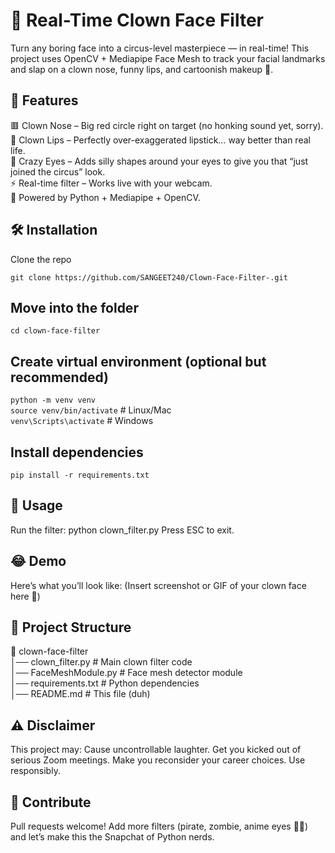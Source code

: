 # 🤡 Real-Time Clown Face Filter
Turn any boring face into a circus-level masterpiece — in real-time!
This project uses OpenCV + Mediapipe Face Mesh to track your facial landmarks and slap on a clown nose, funny lips, and cartoonish makeup 🎨.

## 🎪 Features
🟥 Clown Nose – Big red circle right on target (no honking sound yet, sorry).  
👄 Clown Lips – Perfectly over-exaggerated lipstick… way better than real life.  
👀 Crazy Eyes – Adds silly shapes around your eyes to give you that “just joined the circus” look.  
⚡ Real-time filter – Works live with your webcam.  
🤖 Powered by Python + Mediapipe + OpenCV.  

## 🛠 Installation
Clone the repo 
```  
git clone https://github.com/SANGEET240/Clown-Face-Filter-.git
```

## Move into the folder
```
cd clown-face-filter
```

## Create virtual environment (optional but recommended)
```python -m venv venv```  
```source venv/bin/activate```   # Linux/Mac  
```venv\Scripts\activate```      # Windows  

## Install dependencies
```pip install -r requirements.txt```

## 🚀 Usage
Run the filter:
python clown_filter.py
Press ESC to exit.

## 😂 Demo
Here’s what you’ll look like:
(Insert screenshot or GIF of your clown face here 🤡)

## 📂 Project Structure
📁 clown-face-filter  
│── clown_filter.py        # Main clown filter code  
│── FaceMeshModule.py      # Face mesh detector module  
│── requirements.txt       # Python dependencies  
│── README.md              # This file (duh)  

## ⚠️ Disclaimer
This project may:
Cause uncontrollable laughter.
Get you kicked out of serious Zoom meetings.
Make you reconsider your career choices.
Use responsibly.

## 🌟 Contribute
Pull requests welcome! Add more filters (pirate, zombie, anime eyes 👀✨) and let’s make this the Snapchat of Python nerds.